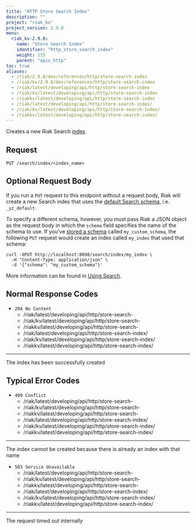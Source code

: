 ```yaml
---
title: "HTTP Store Search Index"
description: ""
project: "riak_kv"
project_version: 2.9.8
menu:
  riak_kv-2.9.8:
    name: "Store Search Index"
    identifier: "http_store_search_index"
    weight: 115
    parent: "apis_http"
toc: true
aliases:
  - /riak/2.9.8/dev/references/http/store-search-index
  - /riak/kv/2.9.8/dev/references/http/store-search-index
  - /riak/latest/developing/api/http/store-search-index
  - /riak/kv/latest/developing/api/http/store-search-index
  - /riakkv/latest/developing/api/http/store-search-index
  - /riak/latest/developing/api/http/store-search-index/
  - /riak/kv/latest/developing/api/http/store-search-index/
  - /riakkv/latest/developing/api/http/store-search-index/
---
```


Creates a new Riak Search [index]({{<baseurl>}}riak/kv/2.9.8/developing/usage/search/#simple-setup).

## Request

```
PUT /search/index/<index_name>
```

## Optional Request Body

If you run a `PUT` request to this endpoint without a request body, Riak
will create a new Search index that uses the [default Search schema]({{<baseurl>}}riak/kv/2.9.8/developing/usage/search-schemas/#the-default-schema), i.e. `_yz_default`.

To specify a different schema, however, you must pass Riak a JSON object
as the request body in which the `schema` field specifies the name of
the schema to use. If you've [stored a schema]({{<baseurl>}}riak/kv/2.9.8/developing/usage/search-schemas/#custom-schemas) called `my_custom_schema`, the following `PUT`
request would create an index called `my_index` that used that schema:

```curl
curl -XPUT http://localhost:8098/search/index/my_index \
  -H "Content-Type: application/json" \
  -d '{"schema": "my_custom_schema"}'
```

More information can be found in [Using Search]({{<baseurl>}}riak/kv/2.9.8/developing/usage/search).

## Normal Response Codes

* `204 No Content`
  - /riak/latest/developing/api/http/store-search-
  - /riak/kv/latest/developing/api/http/store-search-
  - /riakkv/latest/developing/api/http/store-search-
  - /riak/latest/developing/api/http/store-search-index/
  - /riak/kv/latest/developing/api/http/store-search-index/
  - /riakkv/latest/developing/api/http/store-search-index/
---
The index has been successfully created

## Typical Error Codes

* `409 Conflict`
  - /riak/latest/developing/api/http/store-search-
  - /riak/kv/latest/developing/api/http/store-search-
  - /riakkv/latest/developing/api/http/store-search-
  - /riak/latest/developing/api/http/store-search-index/
  - /riak/kv/latest/developing/api/http/store-search-index/
  - /riakkv/latest/developing/api/http/store-search-index/
---
The index cannot be created because there is
    already an index with that name
* `503 Service Unavailable`
  - /riak/latest/developing/api/http/store-search-
  - /riak/kv/latest/developing/api/http/store-search-
  - /riakkv/latest/developing/api/http/store-search-
  - /riak/latest/developing/api/http/store-search-index/
  - /riak/kv/latest/developing/api/http/store-search-index/
  - /riakkv/latest/developing/api/http/store-search-index/
---
The request timed out internally





